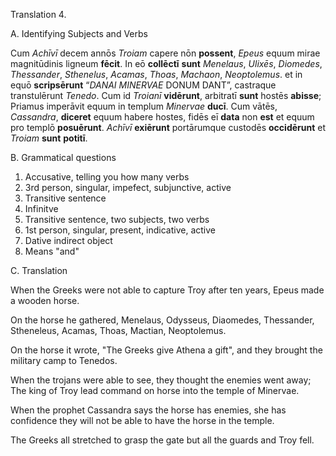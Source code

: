 Translation 4.

A. Identifying Subjects and Verbs

Cum *Achīvī* decem annōs *Troiam* capere nōn **possent**, *Epeus* equum mirae magnitūdinis ligneum **fēcit**. In eō **collēctī** **sunt** *Menelaus*, *Ulixēs*, *Diomedes*, *Thessander*, *Sthenelus*, *Acamas*, *Thoas*, *Machaon*, *Neoptolemus*. et in equō **scripsērunt** “*DANAI* *MINERVAE* DONUM DANT”, castraque transtulērunt *Tenedo*. Cum id *Troianī* **vidērunt**, arbitratī **sunt** hostēs **abisse**; Priamus imperāvit equum in templum *Minervae* **ducī**. Cum vātēs, *Cassandra*, **diceret** equum habere hostes, fidēs eī **data** non **est** et equum pro templō **posuērunt**. *Achīvī* **exiērunt** portārumque custodēs **occidērunt** et *Troiam* **sunt** **potitī**.

B. Grammatical questions  

1. Accusative, telling you how many verbs
2. 3rd person, singular, impefect, subjunctive, active
3. Transitive sentence
4. Infinitve
5. Transitive sentence, two subjects, two verbs
6. 1st person, singular, present, indicative, active
7. Dative indirect object
8. Means "and"

C. Translation

When the Greeks were not able to capture Troy after ten years, Epeus made a wooden horse. 

On the horse he gathered, Menelaus, Odysseus, Diaomedes, Thessander, Stheneleus, Acamas, Thoas, Mactian, Neoptolemus.

On the horse it wrote, "The Greeks give Athena a gift", and they brought the military camp to Tenedos. 

When the trojans were able to see, they thought the enemies went away; The king of Troy lead command on horse into the temple of Minervae. 

When the prophet Cassandra says the horse has enemies, she has confidence they will not be able to have the horse in the temple.

The Greeks all stretched to grasp the gate but all the guards and Troy fell. 
